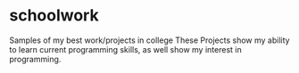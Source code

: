# schoolwork
Samples of my best work/projects in college
These Projects show my ability to learn current programming skills, as well show my interest in programming.
